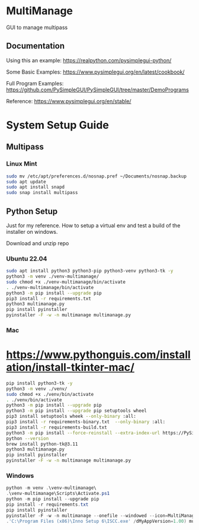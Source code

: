 # MultiManage
GUI to manage multipass

## Documentation

Using this an example: https://realpython.com/pysimplegui-python/

Some Basic Examples: https://www.pysimplegui.org/en/latest/cookbook/

Full Program Examples: https://github.com/PySimpleGUI/PySimpleGUI/tree/master/DemoPrograms

Reference: https://www.pysimplegui.org/en/stable/

# System Setup Guide

## Multipass

### Linux Mint
```bash
sudo mv /etc/apt/preferences.d/nosnap.pref ~/Documents/nosnap.backup
sudo apt update
sudo apt install snapd
sudo snap install multipass
```

## Python Setup

Just for my reference. How to setup a virtual env and test a build of the installer on windows.

Download and unzip repo

### Ubuntu 22.04

```bash
sudo apt install python3 python3-pip python3-venv python3-tk -y
python3 -m venv ./venv-multimanage/
sudo chmod +x ./venv-multimanage/bin/activate
. ./venv-multimanage/bin/activate
python3 -m pip install --upgrade pip
pip3 install -r requirements.txt
python3 multimanage.py
pip install pyinstaller
pyinstaller -F -w -n multimanage multimanage.py
```

### Mac

# https://www.pythonguis.com/installation/install-tkinter-mac/

```bash
pip install python3-tk -y
python3 -m venv ./venv/
sudo chmod +x ./venv/bin/activate
. ./venv/bin/activate
python3 -m pip install --upgrade pip
python3 -m pip install --upgrade pip setuptools wheel
pip3 install setuptools wheek --only-binary :all:
pip3 install -r requirements-binary.txt  --only-binary :all:
pip3 install -r requirements-build.txt
python3 -m pip install --force-reinstall --extra-index-url https://PySimpleGUI.net/install PySimpleGUI
python --version
brew install python-tk@3.11
python3 multimanage.py
pip install pyinstaller
pyinstaller -F -w -n multimanage multimanage.py
```

### Windows

```powershell
python -m venv .\venv-multimanage\
.\venv-multimanage\Scripts\Activate.ps1
python -m pip install --upgrade pip
pip install -r requirements.txt
pip install pyinstaller
pyinstaller -F -w -n multimanage --onefile --windowed --icon=MultiManage-Logo.ico multimanage.py
.'C:\Program Files (x86)\Inno Setup 6\ISCC.exe' /dMyAppVersion=1.00) multimanage.iss
```

